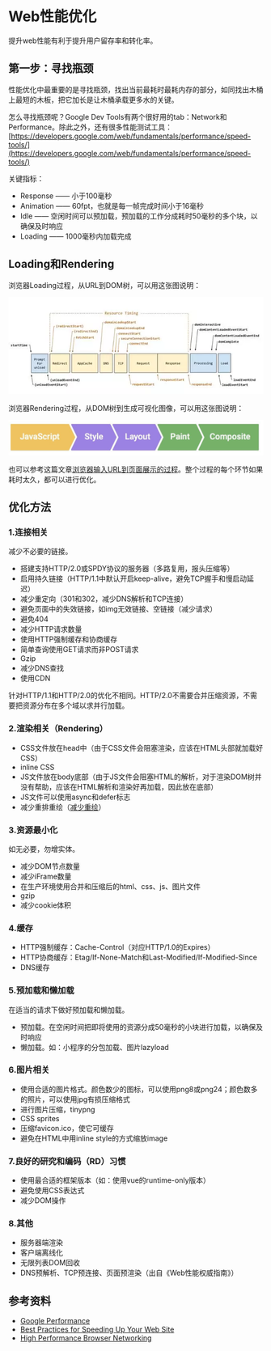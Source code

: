 # Web性能优化

提升web性能有利于提升用户留存率和转化率。

## 第一步：寻找瓶颈

性能优化中最重要的是寻找瓶颈，找出当前最耗时最耗内存的部分，如同找出木桶上最短的木板，把它加长是让木桶承载更多水的关键。

怎么寻找瓶颈呢？Google Dev Tools有两个很好用的tab：Network和Performance。除此之外，还有很多性能测试工具：[https://developers.google.com/web/fundamentals/performance/speed-tools/](https://developers.google.com/web/fundamentals/performance/speed-tools/)

关键指标：
* Response —— 小于100毫秒
* Animation —— 60fpt，也就是每一帧完成时间小于16毫秒
* Idle —— 空闲时间可以预加载，预加载的工作分成耗时50毫秒的多个块，以确保及时响应
* Loading —— 1000毫秒内加载完成

## Loading和Rendering

浏览器Loading过程，从URL到DOM树，可以用这张图说明：

![](/assets/loading-performance.png)

浏览器Rendering过程，从DOM树到生成可视化图像，可以用这张图说明：

![](/assets/rendering-performance.png)

也可以参考这篇文章[浏览器输入URL到页面展示的过程](../端到端/浏览器输入URL到页面展示的过程.md)。整个过程的每个环节如果耗时太久，都可以进行优化。

## 优化方法

### 1.连接相关

减少不必要的链接。

* 搭建支持HTTP/2.0或SPDY协议的服务器（多路复用，报头压缩等）
* 启用持久链接（HTTP/1.1中默认开启keep-alive，避免TCP握手和慢启动延迟）
* 减少重定向（301和302，减少DNS解析和TCP连接）
* 避免页面中的失效链接，如img无效链接、空链接（减少请求）
* 避免404
* 减少HTTP请求数量
* 使用HTTP强制缓存和协商缓存
* 简单查询使用GET请求而非POST请求
* Gzip
* 减少DNS查找
* 使用CDN

针对HTTP/1.1和HTTP/2.0的优化不相同。HTTP/2.0不需要合并压缩资源，不需要把资源分布在多个域以求并行加载。

### 2.渲染相关（Rendering）

* CSS文件放在head中（由于CSS文件会阻塞渲染，应该在HTML头部就加载好CSS）
* inline CSS
* JS文件放在body底部（由于JS文件会阻塞HTML的解析，对于渲染DOM树并没有帮助，应该在HTML解析和渲染好再加载，因此放在底部）
* JS文件可以使用async和defer标志
* 减少重排重绘（[减少重绘](../端到端/浏览器渲染.md###其他)）

### 3.资源最小化

如无必要，勿增实体。

* 减少DOM节点数量
* 减少iFrame数量
* 在生产环境使用合并和压缩后的html、css、js、图片文件
* gzip
* 减少cookie体积

### 4.缓存

* HTTP强制缓存：Cache-Control（对应HTTP/1.0的Expires）
* HTTP协商缓存：Etag/If-None-Match和Last-Modified/If-Modified-Since
* DNS缓存

### 5.预加载和懒加载

在适当的请求下做好预加载和懒加载。

* 预加载。在空闲时间把即将使用的资源分成50毫秒的小块进行加载，以确保及时响应
* 懒加载。如：小程序的分包加载、图片lazyload

### 6.图片相关

* 使用合适的图片格式。颜色数少的图标，可以使用png8或png24；颜色数多的照片，可以使用jpg有损压缩格式
* 进行图片压缩，tinypng
* CSS sprites
* 压缩favicon.ico，使它可缓存
* 避免在HTML中用inline style的方式缩放image

### 7.良好的研究和编码（RD）习惯

* 使用最合适的框架版本（如：使用vue的runtime-only版本）
* 避免使用CSS表达式
* 减少DOM操作

### 8.其他

* 服务器端渲染
* 客户端离线化
* 无限列表DOM回收
* DNS预解析、TCP预连接、页面预渲染（出自《Web性能权威指南》）

## 参考资料

* [Google Performance](https://developers.google.com/web/fundamentals/performance/why-performance-matters/)
* [Best Practices for Speeding Up Your Web Site](https://developer.yahoo.com/performance/rules.html?guccounter=1)
* [High Performance Browser Networking](https://hpbn.co/)